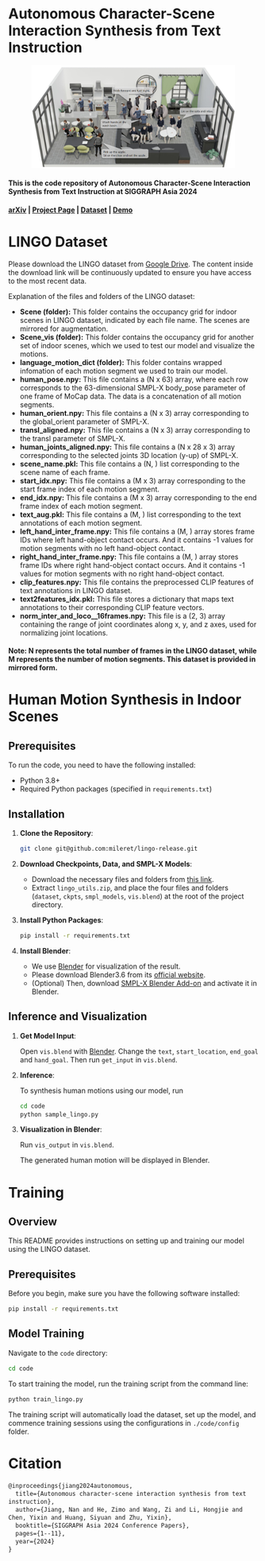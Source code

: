 # Autonomous Character-Scene Interaction Synthesis from Text Instruction

<center><img src="assets/teaser.png" alt="HSI motion synthesis" style="zoom:40%;" /></center>

#### This is the code repository of **Autonomous Character-Scene Interaction Synthesis from Text Instruction** at **SIGGRAPH Asia 2024** 
#### [arXiv](https://arxiv.org/abs/2410.03187) | [Project Page](https://lingomotions.com/) | [Dataset](https://drive.google.com/file/d/1RadpLt-woPvsIGk9yDW7yX7br3sRO-zi/view?usp=sharing) | [Demo](https://www.youtube.com/watch?v=-Uz6lGLdTy4)


# LINGO Dataset

Please download the LINGO dataset from [Google Drive](https://drive.google.com/drive/folders/1oJ-dnrMahyxoVQxDVAYdPe3MC17kUFAa?usp=sharing). The content inside the download link will be continuously updated to ensure you have access to the most recent data.

Explanation of the files and folders of the LINGO dataset:

- **Scene (folder):** This folder contains the occupancy grid for indoor scenes in LINGO dataset, indicated by each file name. The scenes are mirrored for augmentation.
- **Scene_vis (folder):** This folder contains the occupancy grid for another set of indoor scenes, which we used to test our model and visualize the motions.
- **language_motion_dict (folder):** This folder contains wrapped infomation of each motion segment we used to train our model.
- **human_pose.npy:** This file contains a (N x 63) array, where each row corresponds to the 63-dimensional SMPL-X body_pose parameter of one frame of MoCap data. The data is a concatenation of all motion segments.
- **human_orient.npy:** This file contains a (N x 3) array corresponding to the global_orient parameter of SMPL-X.
- **transl_aligned.npy:** This file contains a (N x 3) array corresponding to the transl parameter of SMPL-X.
- **human_joints_aligned.npy:** This file contains a (N x 28 x 3) array corresponding to the selected joints 3D location (y-up) of SMPL-X.
- **scene_name.pkl:** This file contains a (N, ) list corresponding to the scene name of each frame.
- **start_idx.npy:** This file contains a (M x 3) array corresponding to the start frame index of each motion segment.
- **end_idx.npy:** This file contains a (M x 3) array corresponding to the end frame index of each motion segment.
- **text_aug.pkl:** This file contains a (M, ) list corresponding to the text annotations of each motion segment.
- **left_hand_inter_frame.npy:** This file contains a (M, ) array stores frame IDs where left hand-object contact occurs. And it contains -1 values for motion segments with no left hand-object contact.
- **right_hand_inter_frame.npy:** This file contains a (M, ) array stores frame IDs where right hand-object contact occurs. And it contains -1 values for motion segments with no right hand-object contact.
- **clip_features.npy:** This file contains the preprocessed CLIP features of text annotations in LINGO dataset.
- **text2features_idx.pkl:** This file stores a dictionary that maps text annotations to their corresponding CLIP feature vectors.
- **norm_inter_and_loco__16frames.npy:** This file is a (2, 3) array containing the range of joint coordinates along x, y, and z axes, used for normalizing joint locations.

#### Note: N represents the total number of frames in the LINGO dataset, while M represents the number of motion segments. This dataset is provided in mirrored form.


# Human Motion Synthesis in Indoor Scenes

## Prerequisites

To run the code, you need to have the following installed:

- Python 3.8+
- Required Python packages (specified in `requirements.txt`)

## Installation

1. **Clone the Repository**:
    ```sh
    git clone git@github.com:mileret/lingo-release.git
    ```

2. **Download Checkpoints, Data, and SMPL-X Models**:
    - Download the necessary files and folders from [this link](https://drive.google.com/file/d/1L2V8RlPMAhWF93o_RpIznO_bacjSSLqu/view?usp=drive_link).
    - Extract `lingo_utils.zip`, and place the four files and folders (`dataset`, `ckpts`, `smpl_models`, `vis.blend`) at the root of the project directory.


3. **Install Python Packages**:
    ```sh
    pip install -r requirements.txt
    ```

4. **Install Blender**:
    - We use [Blender](https://www.blender.org/) for visualization of the result.
    - Please download Blender3.6 from its [official website](https://download.blender.org/release/Blender3.6/).
    - (Optional) Then, download [SMPL-X Blender Add-on](https://smpl-x.is.tue.mpg.de/download.php) and activate it in Blender.

## Inference and Visualization

1. **Get Model Input**:

    Open `vis.blend` with [Blender](https://www.blender.org/). Change the `text`, `start_location`, `end_goal` and `hand_goal`. Then run `get_input` in `vis.blend`.

2. **Inference**:

    To synthesis human motions using our model, run

    ```sh
    cd code
    python sample_lingo.py
    ```

3. **Visualization in Blender**:

    Run `vis_output` in `vis.blend`.

    The generated human motion will be displayed in Blender.


# Training
## Overview

This README provides instructions on setting up and training our model using the LINGO dataset.

## Prerequisites

Before you begin, make sure you have the following software installed:

```sh
pip install -r requirements.txt
```

## Model Training

Navigate to the `code` directory:

```bash
cd code
```

To start training the model, run the training script from the command line:

```bash
python train_lingo.py
```

The training script will automatically load the dataset, set up the model, and commence training sessions using the configurations in `./code/config` folder.


# Citation
```
@inproceedings{jiang2024autonomous,
  title={Autonomous character-scene interaction synthesis from text instruction},
  author={Jiang, Nan and He, Zimo and Wang, Zi and Li, Hongjie and Chen, Yixin and Huang, Siyuan and Zhu, Yixin},
  booktitle={SIGGRAPH Asia 2024 Conference Papers},
  pages={1--11},
  year={2024}
}
```
